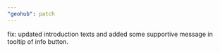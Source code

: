 ```yaml
---
"geohub": patch
---
```


fix: updated introduction texts and added some supportive message in tooltip of info button.
